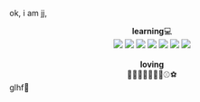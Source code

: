 ok, i am jj,

<div align = "center">
  <span align = "center" font-size = "xx-large"><b>learning</b></span>💻<br>
  <img src="https://img.shields.io/badge/Java-007396?style=for-the-badge&logo=Java&logoColor=black">
  <img src="https://img.shields.io/badge/Linux-FCC624?style=for-the-badge&logo=Linux&logoColor=black">
  <img src="https://img.shields.io/badge/C-A8B9CC?style=for-the-badge&logo=C&logoColor=black">
  <img src="https://img.shields.io/badge/HTML-E34F26?style=for-the-badge&logo=HTML5&logoColor=white">
  <img src="https://img.shields.io/badge/CSS-1572B6?style=for-the-badge&logo=CSS3&logoColor=white">
  <img src="https://img.shields.io/badge/JavaScript-F7DF1E?style=for-the-badge&logo=JavaScript&logoColor=black">
  <img src="https://img.shields.io/badge/Python-3776AB?style=for-the-badge&logo=Python&logoColor=white">
  <br><br>
  <b>loving</b><br>
  🎵🎸🍕🍗🍍🚗🎾⚾⚽
</div>
glhf🤙
